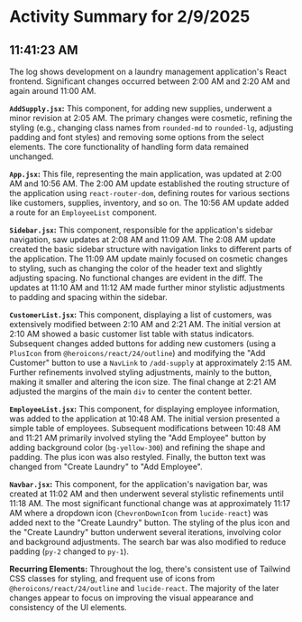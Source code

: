 # Activity Summary for 2/9/2025

## 11:41:23 AM
The log shows development on a laundry management application's React frontend.  Significant changes occurred between 2:00 AM and 2:20 AM and again around 11:00 AM.

**`AddSupply.jsx`:**  This component, for adding new supplies, underwent a minor revision at 2:05 AM. The primary changes were cosmetic, refining the styling (e.g., changing class names from `rounded-md` to `rounded-lg`, adjusting padding and font styles) and removing some options from the select elements. The core functionality of handling form data remained unchanged.

**`App.jsx`:** This file, representing the main application, was updated at 2:00 AM and 10:56 AM. The 2:00 AM update established the routing structure of the application using `react-router-dom`, defining routes for various sections like customers, supplies, inventory, and so on. The 10:56 AM update added a route for an `EmployeeList` component.

**`Sidebar.jsx`:** This component, responsible for the application's sidebar navigation, saw updates at 2:08 AM and 11:09 AM. The 2:08 AM update created the basic sidebar structure with navigation links to different parts of the application.  The 11:09 AM update mainly focused on cosmetic changes to styling, such as changing the color of the header text and slightly adjusting spacing.  No functional changes are evident in the diff. The updates at 11:10 AM and 11:12 AM made further minor stylistic adjustments to padding and spacing within the sidebar.


**`CustomerList.jsx`:** This component, displaying a list of customers, was extensively modified between 2:10 AM and 2:21 AM.  The initial version at 2:10 AM showed a basic customer list table with status indicators. Subsequent changes added buttons for adding new customers (using a `PlusIcon` from `@heroicons/react/24/outline`) and modifying the "Add Customer" button to use a `NavLink` to `/add-supply` at approximately 2:15 AM. Further refinements involved styling adjustments, mainly to the button, making it smaller and altering the icon size. The final change at 2:21 AM adjusted the margins of the main `div` to center the content better.


**`EmployeeList.jsx`:** This component, for displaying employee information, was added to the application at 10:48 AM.  The initial version presented a simple table of employees.  Subsequent modifications between 10:48 AM and 11:21 AM primarily involved styling the "Add Employee" button by adding background color (`bg-yellow-300`) and refining the shape and padding.  The plus icon was also restyled. Finally, the button text was changed from "Create Laundry" to "Add Employee".


**`Navbar.jsx`:** This component, for the application's navigation bar, was created at 11:02 AM and then underwent several stylistic refinements until 11:18 AM. The most significant functional change was at approximately 11:17 AM where a dropdown icon (`ChevronDownIcon` from `lucide-react`) was added next to the "Create Laundry" button.  The styling of the plus icon and the "Create Laundry" button underwent several iterations, involving color and background adjustments. The search bar was also modified to reduce padding (`py-2` changed to `py-1`).


**Recurring Elements:** Throughout the log, there's consistent use of Tailwind CSS classes for styling, and frequent use of icons from `@heroicons/react/24/outline` and `lucide-react`.  The majority of the later changes appear to focus on improving the visual appearance and consistency of the UI elements.

